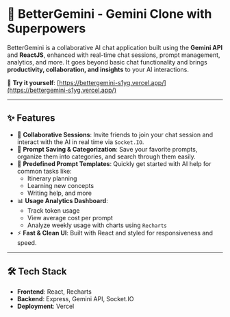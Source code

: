 # 🌟 BetterGemini - Gemini Clone with Superpowers

BetterGemini is a collaborative AI chat application built using the **Gemini API** and **ReactJS**, enhanced with real-time chat sessions, prompt management, analytics, and more. It goes beyond basic chat functionality and brings **productivity, collaboration, and insights** to your AI interactions.

🔗 **Try it yourself**: [https://bettergemini-s1yg.vercel.app/](https://bettergemini-s1yg.vercel.app/)

---

## ✨ Features

- 🤝 **Collaborative Sessions**: Invite friends to join your chat session and interact with the AI in real time via `Socket.IO`.
- 💬 **Prompt Saving & Categorization**: Save your favorite prompts, organize them into categories, and search through them easily.
- 🧠 **Predefined Prompt Templates**: Quickly get started with AI help for common tasks like:
  - Itinerary planning
  - Learning new concepts
  - Writing help, and more
- 📊 **Usage Analytics Dashboard**:
  - Track token usage
  - View average cost per prompt
  - Analyze weekly usage with charts using `Recharts`
- ⚡ **Fast & Clean UI**: Built with React and styled for responsiveness and speed.

---

## 🛠 Tech Stack

- **Frontend**: React, Recharts
- **Backend**: Express, Gemini API, Socket.IO
- **Deployment**: Vercel

